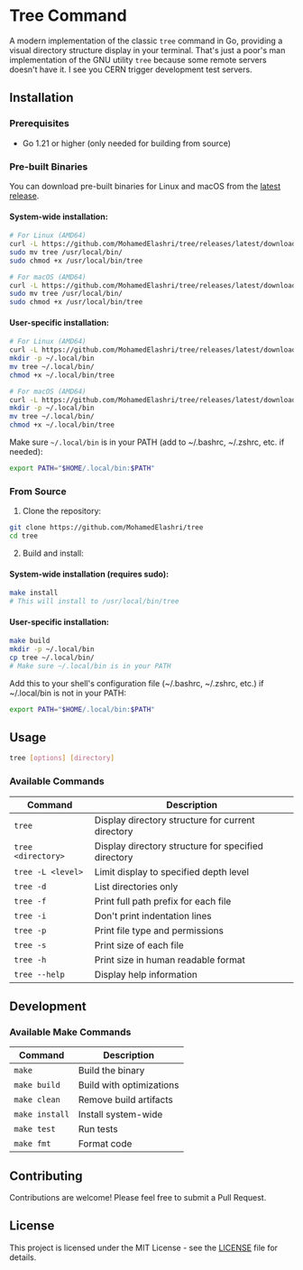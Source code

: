 # Tree Command

A modern implementation of the classic `tree` command in Go, providing a visual directory structure display in your terminal. That's just a poor's man implementation of the GNU utility `tree` because some remote servers doesn't have it. I see you CERN trigger development test servers. 

## Installation

### Prerequisites

- Go 1.21 or higher (only needed for building from source)

### Pre-built Binaries

You can download pre-built binaries for Linux and macOS from the [latest release](https://github.com/MohamedElashri/tree/releases/latest).

#### System-wide installation:

```bash
# For Linux (AMD64)
curl -L https://github.com/MohamedElashri/tree/releases/latest/download/tree-linux-amd64 -o tree
sudo mv tree /usr/local/bin/
sudo chmod +x /usr/local/bin/tree

# For macOS (AMD64)
curl -L https://github.com/MohamedElashri/tree/releases/latest/download/tree-darwin-amd64 -o tree
sudo mv tree /usr/local/bin/
sudo chmod +x /usr/local/bin/tree
```

#### User-specific installation:

```bash
# For Linux (AMD64)
curl -L https://github.com/MohamedElashri/tree/releases/latest/download/tree-linux-amd64 -o tree
mkdir -p ~/.local/bin
mv tree ~/.local/bin/
chmod +x ~/.local/bin/tree

# For macOS (AMD64)
curl -L https://github.com/MohamedElashri/tree/releases/latest/download/tree-darwin-amd64 -o tree
mkdir -p ~/.local/bin
mv tree ~/.local/bin/
chmod +x ~/.local/bin/tree
```

Make sure `~/.local/bin` is in your PATH (add to ~/.bashrc, ~/.zshrc, etc. if needed):
```bash
export PATH="$HOME/.local/bin:$PATH"
```

### From Source

1. Clone the repository:
```bash
git clone https://github.com/MohamedElashri/tree
cd tree
```

2. Build and install:

#### System-wide installation (requires sudo):
```bash
make install
# This will install to /usr/local/bin/tree
```

#### User-specific installation:
```bash
make build
mkdir -p ~/.local/bin
cp tree ~/.local/bin/
# Make sure ~/.local/bin is in your PATH
```

Add this to your shell's configuration file (~/.bashrc, ~/.zshrc, etc.) if ~/.local/bin is not in your PATH:
```bash
export PATH="$HOME/.local/bin:$PATH"
```

## Usage

```bash
tree [options] [directory]
```

### Available Commands

| Command | Description |
|---------|-------------|
| `tree` | Display directory structure for current directory |
| `tree <directory>` | Display directory structure for specified directory |
| `tree -L <level>` | Limit display to specified depth level |
| `tree -d` | List directories only |
| `tree -f` | Print full path prefix for each file |
| `tree -i` | Don't print indentation lines |
| `tree -p` | Print file type and permissions |
| `tree -s` | Print size of each file |
| `tree -h` | Print size in human readable format |
| `tree --help` | Display help information |

## Development

### Available Make Commands

| Command | Description |
|---------|-------------|
| `make` | Build the binary |
| `make build` | Build with optimizations |
| `make clean` | Remove build artifacts |
| `make install` | Install system-wide |
| `make test` | Run tests |
| `make fmt` | Format code |

## Contributing

Contributions are welcome! Please feel free to submit a Pull Request.

## License

This project is licensed under the MIT License - see the [LICENSE](LICENSE) file for details.